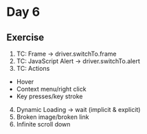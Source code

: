 # Day 6

## Exercise
1. TC: Frame -> driver.switchTo.frame
2. TC: JavaScript Alert -> driver.switchTo.alert
3. TC: Actions
- Hover
- Context menu/right click
- Key presses/key stroke
4. Dynamic Loading -> wait (implicit & explicit)
5. Broken image/broken link
6. Infinite scroll down